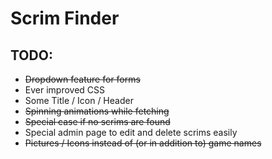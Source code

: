 # Scrim Finder

## TODO:

- ~~Dropdown feature for forms~~
- Ever improved CSS
- Some Title / Icon / Header
- ~~Spinning animations while fetching~~
- ~~Special case if no scrims are found~~
- Special admin page to edit and delete scrims easily
- ~~Pictures / Icons instead of (or in addition to) game names~~
